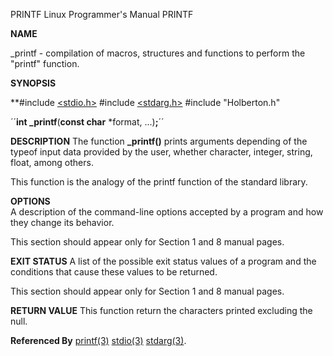 PRINTF                   Linux Programmer's Manual                     PRINTF

**NAME**

_printf - compilation of macros, structures and functions to perform the "printf" function.

**SYNOPSIS**

**#include [<stdio.h>](http://man7.org/linux/man-pages/man3/stdio.3.html)
#include [<stdarg.h>](https://linux.die.net/man/3/stdarg)
#include "Holberton.h"

´´**int _printf**(**const char** *format, ...)**;**´´


**DESCRIPTION**
The function **_printf()** prints arguments depending of the
typeof input data provided by the user, whether character,
integer, string, float, among others.

This function is the analogy of the printf function of the
standard library.


**OPTIONS**   
A description of the command-line options accepted by a
program and how they change its behavior.

This section should appear only for Section 1 and 8
manual pages.

**EXIT STATUS**
A list of the possible exit status values of a program
and the conditions that cause these values to be
returned.

This section should appear only for Section 1 and 8
manual pages.

**RETURN VALUE**
This function return the characters printed excluding the
null.

**Referenced By**
[printf(3)](https://linux.die.net/man/3/printf) [stdio(3)](http://man7.org/linux/man-page\s/man3/stdio.3.html) [stdarg(3)](https://linux.die.net/man/3/std\arg).

